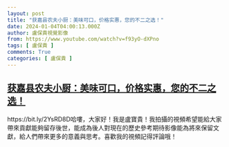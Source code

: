 ```yaml
---
layout: post
title: "获嘉县农夫小厨：美味可口，价格实惠，您的不二之选！"
date: 2024-01-04T04:00:13.000Z
author: 盧保貴視覺影像
from: https://www.youtube.com/watch?v=f93yO-dXPno
tags: [ 盧保貴 ]
comments: True
categories: [ 盧保貴 ]
---
```

<!--1704340813000-->
[获嘉县农夫小厨：美味可口，价格实惠，您的不二之选！](https://www.youtube.com/watch?v=f93yO-dXPno)
------

<div>
https://bit.ly/2YsRD8D哈嘍，大家好！我是盧寶貴！我拍攝的視頻希望能給大家帶來貢獻能夠留存後世，能成為後人對現在的歷史參考期待影像能為將來保留文獻，給人們帶來更多的意義與思考。喜歡我的視頻記得評論哦！
</div>
